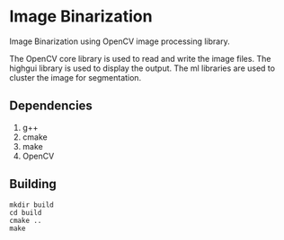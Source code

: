 # Image Binarization
Image Binarization using OpenCV image processing library.

The OpenCV core library is used to read and write the image files. The highgui library is used to display the output. The ml libraries are used to cluster the image for segmentation.

## Dependencies
1. g++
2. cmake
3. make
4. OpenCV

## Building
```
mkdir build
cd build
cmake ..
make
```